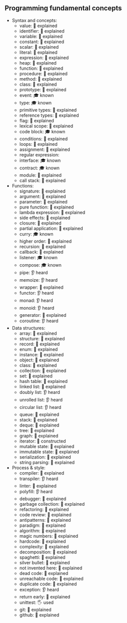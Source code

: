 ## Programming fundamental concepts

- Syntax and concepts:
  - value: 🙋 explained
  - identifier: 🙋 explained
  - variable: 🙋 explained
  - constant: 🙋 explained
  - scalar: 🙋 explained
  - literal: 🙋 explained
  - expression: 🙋 explained
  - heap: 🙋 explained
  - function: 🙋 explained
  - procedure: 🙋 explained
  - method: 🙋 explained
  - class: 🙋 explained
  - prototype: 🙋 explained
  - event: 🎓 known
  - type: 🎓 known
  - primitive types: 🙋 explained
  - reference types: 🙋 explained
  - flag: 🙋 explained
  - lexical scope: 🙋 explained
  - code block: 🎓 known 
  - conditions: 🙋 explained
  - loops: 🙋 explained
  - assignment: 🙋 explained
  - regular expression:
  - interface: 🎓 known
  - contract: 🎓 known
  - module: 🙋 explained
  - call stack: 🙋 explained
- Functions:
  - signature: 🙋 explained
  - argument: 🙋 explained
  - parameter: 🙋 explained
  - pure function: 🙋 explained
  - lambda expression: 🙋 explained
  - side effects: 🙋 explained
  - closure: 🙋 explained
  - partial application: 🙋 explained
  - curry: 🎓 known
  - higher order: 🙋 explained
  - recursion: 🙋 explained
  - callback: 🙋 explained
  - listener: 🎓 known
  - compose: 🎓 known
  - pipe: 👂 heard
  - memoize: 👂 heard
  - wrapper: 🙋 explained
  - functor: 👂 heard
  - monad: 👂 heard
  - monoid: 👂 heard
  - generator: 🙋 explained
  - coroutine: 👂 heard
- Data structures:
  - array: 🙋 explained
  - structure: 🙋 explained
  - record: 🙋 explained
  - enum: 🙋 explained
  - instance: 🙋 explained
  - object: 🙋 explained
  - class: 🙋 explained
  - collection: 🙋 explained
  - set: 🙋 explained
  - hash table: 🙋 explained
  - linked list: 🙋 explained
  - doubly list: 👂 heard
  - unrolled list: 👂 heard
  - circular list: 👂 heard
  - queue: 🙋 explained
  - stack: 🙋 explained
  - deque: 🙋 explained
  - tree: 🙋 explained
  - graph: 🙋 explained
  - iterator: 🚀 constructed
  - mutable state: 🙋 explained
  - immutable state: 🙋 explained
  - serialization: 🙋 explained
  - string parsing: 🙋 explained
- Process & style:
  - compiler: 🙋 explained
  - transpiler: 👂 heard
  - linter: 🙋 explained
  - polyfill: 👂 heard
  - debugger: 🙋 explained
  - garbage collection: 🙋 explained
  - refactoring: 🙋 explained
  - code review: 🙋 explained
  - antipatterns: 🙋 explained
  - paradigm: 🙋 explained
  - algorithm: 🙋 explained
  - magic numbers: 🙋 explained
  - hardcode: 🙋 explained
  - complexity: 🙋 explained
  - decomposition: 🙋 explained
  - spaghetti: 🙋 explained
  - silver bullet: 🙋 explained
  - not invented here: 🙋 explained
  - dead code: 🙋 explained
  - unreachable code: 🙋 explained
  - duplicate code: 🙋 explained
  - exception: 👂 heard
  - return early: 🙋 explained
  - unittest: 🖐️ used
  - git: 🙋 explained
  - github: 🙋 explained
